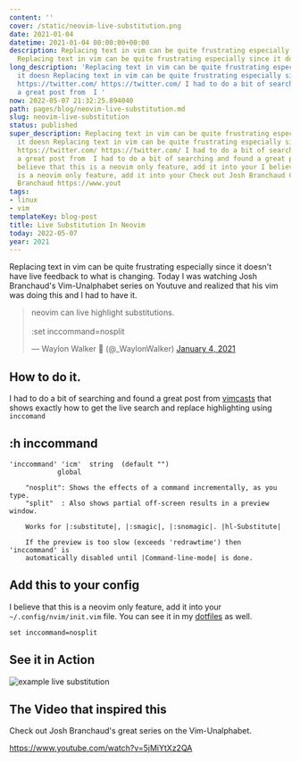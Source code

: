 ```yaml
---
content: ''
cover: /static/neovim-live-substitution.png
date: 2021-01-04
datetime: 2021-01-04 00:00:00+00:00
description: Replacing text in vim can be quite frustrating especially since it doesn
  Replacing text in vim can be quite frustrating especially since it doesn https://twitte
long_description: 'Replacing text in vim can be quite frustrating especially since
  it doesn Replacing text in vim can be quite frustrating especially since it doesn
  https://twitter.com/ https://twitter.com/ I had to do a bit of searching and found
  a great post from  I '
now: 2022-05-07 21:32:25.894040
path: pages/blog/neovim-live-substitution.md
slug: neovim-live-substitution
status: published
super_description: Replacing text in vim can be quite frustrating especially since
  it doesn Replacing text in vim can be quite frustrating especially since it doesn
  https://twitter.com/ https://twitter.com/ I had to do a bit of searching and found
  a great post from  I had to do a bit of searching and found a great post from  I
  believe that this is a neovim only feature, add it into your I believe that this
  is a neovim only feature, add it into your Check out Josh Branchaud Check out Josh
  Branchaud https://www.yout
tags:
- linux
- vim
templateKey: blog-post
title: Live Substitution In Neovim
today: 2022-05-07
year: 2021
---
```


Replacing text in vim can be quite frustrating especially since it doesn't have
live feedback to what is changing. Today I was watching Josh Branchaud's
Vim-Unalphabet series on Youtuve and realized that his vim was doing this and I
had to have it.

<blockquote class="twitter-tweet"><p lang="en" dir="ltr">neovim can live highlight substitutions.<br><br>:set inccommand=nosplit</p>&mdash; Waylon Walker 🐍 (@_WaylonWalker) <a href="https://twitter.com/_WaylonWalker/status/1346081617199198210?ref_src=twsrc%5Etfw">January 4, 2021</a></blockquote>
<script async src="https://platform.twitter.com/widgets.js" charset="utf-8"></script>



## How to do it.

I had to do a bit of searching and found a great post from [vimcasts](http://vimcasts.org/episodes/neovim-eyecandy/) that shows exactly how to get the live search and replace highlighting using `inccomand`


## :h inccommand


``` vim
'inccommand' 'icm'	string	(default "")
			global
			
	"nosplit": Shows the effects of a command incrementally, as you type.
	"split"	 : Also shows partial off-screen results in a preview window.

	Works for |:substitute|, |:smagic|, |:snomagic|. |hl-Substitute|

	If the preview is too slow (exceeds 'redrawtime') then 'inccommand' is
	automatically disabled until |Command-line-mode| is done.

```

## Add this to your config

I believe that this is a neovim only feature, add it into your
`~/.config/nvim/init.vim` file. You can see it in my
[dotfiles](https://github.com/WaylonWalker/devtainer/blob/main/nvim/.config/nvim/settings.vim#L155)
as well.

``` vim
set inccommand=nosplit
```

## See it in Action

![example live
substitution](https://images.waylonwalker.com/nvim-live-substitute-inccommand.gif)

## The Video that inspired this

Check out Josh Branchaud's great series on the Vim-Unalphabet.

https://www.youtube.com/watch?v=5jMiYtXz2QA
